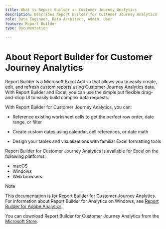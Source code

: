 ```yaml
---
title: What is Report Builder in Customer Journey Analytics
description: Describes Report Builder for Customer Journey Analytics
role: Data Engineer, Data Architect, Admin, User
feature: Report Builder
type: Documentation

---
```


# About Report Builder for Customer Journey Analytics

Report Builder is a Microsoft Excel Add-in that allows you to easily create, edit, and refresh custom reports using Customer Journey Analytics data. With Report Builder and Excel, you can use the simple but flexible drag-and-drop UI to easily build complex data requests.

With Report Builder for Customer Journey Analytics, you can:

- Reference existing worksheet cells to get the perfect row order, date range, or filter

- Create custom dates using calendar, cell references, or date math

- Design your tables and visualizations with familiar Excel formatting tools

Report Builder for Customer Journey Analytics is available for Excel on the following platforms:

- macOS
- Windows
- Web browsers


 >[!NOTE]
 >
 >This documentation is for Report Builder for Customer Journey Analytics. For information about Report Builder for Analytics on Windows, see [Report Builder for Adobe Analytics](https://experienceleague.adobe.com/docs/analytics/analyze/report-builder/home.html?lang=en).

 You can download Report Builder for Customer Journey Analytics from the
 [Microsoft Store](https://www.microsoft.com/en-us/store/apps/windows).
